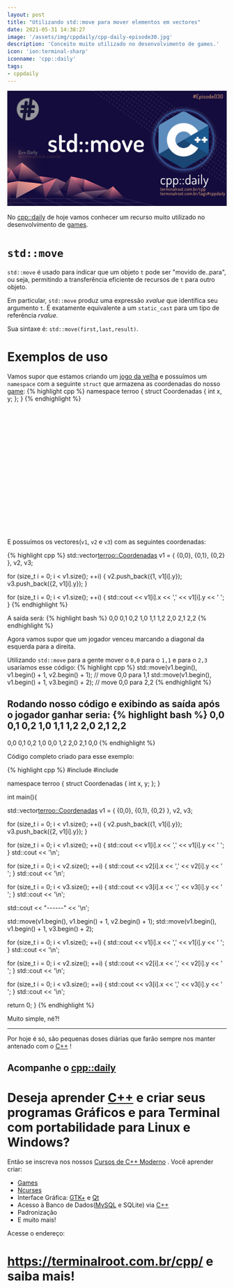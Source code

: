 ```yaml
---
layout: post
title: "Utilizando std::move para mover elementos em vectores"
date: 2021-05-31 14:38:27
image: '/assets/img/cppdaily/cpp-daily-episode30.jpg'
description: 'Conceito muito utilizado no desenvolvimento de games.'
icon: 'ion:terminal-sharp'
iconname: 'cpp::daily'
tags:
- cppdaily
---
```


![Utilizando std::move para mover elementos em vectores](/assets/img/cppdaily/cpp-daily-episode30.jpg)

No [cpp::daily](https://terminalroot.com.br/tags#cppdaily) de hoje vamos conhecer um recurso muito utilizado no desenvolvimento de [games](https://terminalroot.com.br/tags#games).

# `std::move`
`std::move` é usado para indicar que um objeto `t` pode ser "movido de..para", ou seja, permitindo a transferência eficiente de recursos de `t` para outro objeto.

Em particular, `std::move` produz uma expressão *xvalue* que identifica seu argumento `t`. É exatamente equivalente a um `static_cast` para um tipo de referência *rvalue*.

Sua sintaxe é: `std::move(first,last,result)`.

# Exemplos de uso
Vamos supor que estamos criando um [jogo da velha]() e possuímos um `namespace` com a seguinte `struct` que armazena as coordenadas do nosso [game](https://terminalroot.com.br/tags#games):
{% highlight cpp %}
namespace terroo {
  struct Coordenadas {
    int x, y;
  };
}
{% endhighlight %}

<!-- QUADRADO -->
<script async src="//pagead2.googlesyndication.com/pagead/js/adsbygoogle.js"></script>
<ins class="adsbygoogle"
style="display:inline-block;width:336px;height:280px"
data-ad-client="ca-pub-2838251107855362"
data-ad-slot="5351066970"></ins>
<script>
(adsbygoogle = window.adsbygoogle || []).push({});
</script>


E possuímos os vectores(`v1`, `v2` e `v3`) com as seguintes coordenadas:

{% highlight cpp %}
std::vector<terroo::Coordenadas> v1 = { {0,0}, {0,1}, {0,2} }, v2, v3;

for (size_t i = 0; i < v1.size(); ++i) {
  v2.push_back({1, v1[i].y}); 
  v3.push_back({2, v1[i].y}); 
}

for (size_t i = 0; i < v1.size(); ++i) {
  std::cout << v1[i].x << ',' << v1[i].y << ' '; 
}
{% endhighlight %}

A saída será:
{% highlight bash %}
0,0 0,1 0,2 
1,0 1,1 1,2 
2,0 2,1 2,2
{% endhighlight %}

Agora vamos supor que um jogador venceu marcando a diagonal da esquerda para a direita.

Utilizando `std::move` para a gente mover o `0,0` para o `1,1` e para o `2,3` usaríamos esse código:
{% highlight cpp %}
std::move(v1.begin(), v1.begin() + 1, v2.begin() + 1); // move 0,0 para 1,1
std::move(v1.begin(), v1.begin() + 1, v3.begin() + 2); // move 0,0 para 2,2
{% endhighlight %}

Rodando nosso código e exibindo as saída após o jogador ganhar seria:
{% highlight bash %}
0,0 0,1 0,2 
1,0 1,1 1,2 
2,0 2,1 2,2 
-----------
0,0 0,1 0,2 
1,0 0,0 1,2 
2,0 2,1 0,0 
{% endhighlight %}

Código completo criado para esse exemplo:

<!-- RETANGULO LARGO 2 -->
<script async src="//pagead2.googlesyndication.com/pagead/js/adsbygoogle.js"></script>
<ins class="adsbygoogle"
style="display:block; text-align:center;"
data-ad-layout="in-article"
data-ad-format="fluid"
data-ad-client="ca-pub-2838251107855362"
data-ad-slot="8549252987"></ins>
<script>
(adsbygoogle = window.adsbygoogle || []).push({});
</script>


{% highlight cpp %}
#include <iostream>
#include <vector>

namespace terroo {
  struct Coordenadas {
    int x, y;
  };
}

int main(){
  
  std::vector<terroo::Coordenadas> v1 = { {0,0}, {0,1}, {0,2} }, v2, v3;

  for (size_t i = 0; i < v1.size(); ++i) {
   v2.push_back({1, v1[i].y}); 
   v3.push_back({2, v1[i].y}); 
  }

  for (size_t i = 0; i < v1.size(); ++i) {
   std::cout << v1[i].x << ',' << v1[i].y << ' '; 
  }
  std::cout << '\n';

  for (size_t i = 0; i < v2.size(); ++i) {
   std::cout << v2[i].x << ',' << v2[i].y << ' '; 
  }
  std::cout << '\n';

  for (size_t i = 0; i < v3.size(); ++i) {
   std::cout << v3[i].x << ',' << v3[i].y << ' '; 
  }
  std::cout << '\n';

  std::cout << "------" << '\n';

  std::move(v1.begin(), v1.begin() + 1, v2.begin() + 1);
  std::move(v1.begin(), v1.begin() + 1, v3.begin() + 2);

  for (size_t i = 0; i < v1.size(); ++i) {
   std::cout << v1[i].x << ',' << v1[i].y << ' '; 
  }
  std::cout << '\n';

  for (size_t i = 0; i < v2.size(); ++i) {
   std::cout << v2[i].x << ',' << v2[i].y << ' '; 
  }
  std::cout << '\n';

  for (size_t i = 0; i < v3.size(); ++i) {
   std::cout << v3[i].x << ',' << v3[i].y << ' '; 
  }
  std::cout << '\n';

  return 0;
}
{% endhighlight %}

Muito simple, né?!

---

Por hoje é só, são pequenas doses diárias que farão sempre nos manter antenado com o [C++](https://terminalroot.com.br/cpp/) !

## Acompanhe o [cpp::daily](https://terminalroot.com.br/tags#cppdaily)

# Deseja aprender [C++](https://terminalroot.com.br/cpp/) e criar seus programas Gráficos e para Terminal com portabilidade para Linux e Windows?
Então se inscreva nos nossos [Cursos de C++ Moderno](https://terminalroot.com.br/cpp/) . Você aprender criar:
- [Games](https://terminalroot.com.br/tags#games)
- [Ncurses](https://terminalroot.com.br/2021/02/crie-programas-graficos-no-terminal-com-cpp-e-ncurses.html)
- Interface Gráfica: [GTK+](https://terminalroot.com.br/2020/08/anjuta-o-melhor-ide-para-c-com-gtkmm.html) e [Qt](https://terminalroot.com.br/2021/02/gerencie-suas-contas-financeiras-pessoais-com-terminal-finances.html)
- Acesso à Banco de Dados([MySQL](https://terminalroot.com.br/mysql/) e SQLite) via [C++](https://terminalroot.com.br/cpp/)
- Padronização
- E muito mais!

Acesse o endereço:
# <https://terminalroot.com.br/cpp/> e saiba mais!








